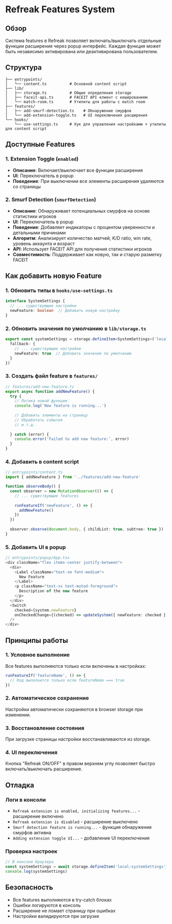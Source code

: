 # Refreak Features System

## Обзор

Система features в Refreak позволяет включать/выключать отдельные функции расширения через popup интерфейс. Каждая функция может быть независимо активирована или деактивирована пользователем.

## Структура

```
├── entrypoints/
│   └── content.ts          # Основной content script
├── lib/
│   ├── storage.ts          # Общие определения storage
│   ├── faceit-api.ts       # FACEIT API клиент с кешированием
│   └── match-room.ts       # Утилиты для работы с match room
├── features/
│   ├── add-smurf-detection.ts    # Обнаружение смурфов
│   └── add-extension-toggle.ts   # UI переключения расширения
└── hooks/
    └── use-settings.ts     # Хук для управления настройками + утилиты для content script
```

## Доступные Features

### 1. Extension Toggle (`enabled`)
- **Описание**: Включает/выключает все функции расширения
- **UI**: Переключатель в popup
- **Поведение**: При выключении все элементы расширения удаляются со страницы

### 2. Smurf Detection (`smurfDetection`)
- **Описание**: Обнаруживает потенциальных смурфов на основе статистики игроков
- **UI**: Переключатель в popup
- **Поведение**: Добавляет индикаторы с процентом уверенности и детальными причинами
- **Алгоритм**: Анализирует количество матчей, K/D ratio, win rate, уровень аккаунта и возраст
- **API**: Использует FACEIT API для получения статистики игроков
- **Совместимость**: Поддерживает как новую, так и старую разметку FACEIT

## Как добавить новую Feature

### 1. Обновить типы в `hooks/use-settings.ts`
```typescript
interface SystemSettings {
  // ... существующие настройки
  newFeature: boolean  // Добавить новую настройку
}
```

### 2. Обновить значения по умолчанию в `lib/storage.ts`
```typescript
export const systemSettings = storage.defineItem<SystemSettings>('local:systemSettings', {
  fallback: {
    // ... существующие настройки
    newFeature: true  // Добавить значение по умолчанию
  }
})
```

### 3. Создать файл feature в `features/`
```typescript
// features/add-new-feature.ts
export async function addNewFeature() {
  try {
    // Логика новой функции
    console.log('New feature is running...')
    
    // Добавить элементы на страницу
    // Обработать события
    // и т.д.
    
  } catch (error) {
    console.error('Failed to add new feature:', error)
  }
}
```

### 4. Добавить в content script
```typescript
// entrypoints/content.ts
import { addNewFeature } from '../features/add-new-feature'

function observeBody() {
  const observer = new MutationObserver(() => {
    // ... существующие features
    
    runFeatureIf('newFeature', () => {
      addNewFeature()
    })
  })
  
  observer.observe(document.body, { childList: true, subtree: true })
}
```

### 5. Добавить UI в popup
```typescript
// entrypoints/popup/App.tsx
<div className="flex items-center justify-between">
  <div>
    <Label className="text-sm font-medium">
      New Feature
    </Label>
    <p className="text-xs text-muted-foreground">
      Description of the new feature
    </p>
  </div>
  <Switch
    checked={system.newFeature}
    onCheckedChange={(checked) => updateSystem({ newFeature: checked })}
  />
</div>
```

## Принципы работы

### 1. Условное выполнение
Все features выполняются только если включены в настройках:
```typescript
runFeatureIf('featureName', () => {
  // Код выполнится только если featureName === true
})
```

### 2. Автоматическое сохранение
Настройки автоматически сохраняются в browser storage при изменении.

### 3. Восстановление состояния
При загрузке страницы настройки восстанавливаются из storage.

### 4. UI переключения
Кнопка "Refreak ON/OFF" в правом верхнем углу позволяет быстро включать/выключать расширение.

## Отладка

### Логи в консоли
- `Refreak extension is enabled, initializing features...` - расширение включено
- `Refreak extension is disabled` - расширение выключено
- `Smurf detection feature is running...` - функция обнаружения смурфов активна
- `Adding extension toggle UI...` - добавление UI переключения

### Проверка настроек
```javascript
// В консоли браузера
const systemSettings = await storage.defineItem('local:systemSettings').getValue()
console.log(systemSettings)
```

## Безопасность

- Все features выполняются в try-catch блоках
- Ошибки логируются в консоль
- Расширение не ломает страницу при ошибках
- Настройки валидируются при загрузке 